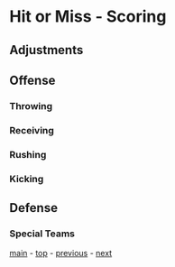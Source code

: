 # Hit or Miss - Scoring

## Adjustments

## Offense

### Throwing

### Receiving

### Rushing

### Kicking

## Defense

### Special Teams

[main][main] - [top][top] - [previous][previous] - [next][next]

[main]: readme.md
[top]: scoring.md
[previous]: league_fees_and_dues.md
[next]: rosters.md
